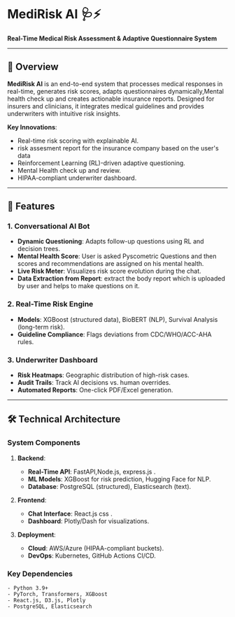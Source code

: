 # MediRisk AI 🩺⚡  
**Real-Time Medical Risk Assessment & Adaptive Questionnaire System**  

---

## 📌 Overview  
**MediRisk AI** is an end-to-end system that processes medical responses in real-time, generates risk scores, adapts questionnaires dynamically,Mental health check up and creates actionable insurance reports. Designed for insurers and clinicians, it integrates medical guidelines and provides underwriters with intuitive risk insights.  

**Key Innovations**:  
- Real-time risk scoring with explainable AI.
- risk assesment report for the insurance company based on the user's data
- Reinforcement Learning (RL)-driven adaptive questioning.
- Mental Health check up and review.
- HIPAA-compliant underwriter dashboard.   

---

## 🚀 Features  
### **1. Conversational AI Bot**  
- **Dynamic Questioning**: Adapts follow-up questions using RL and decision trees.
- **Mental Health Score**: User is asked Pyscometric Questions and then scores and recommendations are assigned  on his mental health.
- **Live Risk Meter**: Visualizes risk score evolution during the chat.  
- **Data Extraction from Report**: extract the body report which is uploaded by user and helps to make questions on it. 

### **2. Real-Time Risk Engine**  
- **Models**: XGBoost (structured data), BioBERT (NLP), Survival Analysis (long-term risk).  
- **Guideline Compliance**: Flags deviations from CDC/WHO/ACC-AHA rules.  

### **3. Underwriter Dashboard**  
- **Risk Heatmaps**: Geographic distribution of high-risk cases.  
- **Audit Trails**: Track AI decisions vs. human overrides.  
- **Automated Reports**: One-click PDF/Excel generation.  
---

## 🛠️ Technical Architecture  
### **System Components**  
1. **Backend**:  
   - **Real-Time API**: FastAPI,Node.js, express.js .  
   - **ML Models**: XGBoost for risk prediction, Hugging Face for NLP.  
   - **Database**: PostgreSQL (structured), Elasticsearch (text).  

2. **Frontend**:  
   - **Chat Interface**: React.js css .  
   - **Dashboard**: Plotly/Dash for visualizations.  

3. **Deployment**:  
   - **Cloud**: AWS/Azure (HIPAA-compliant buckets).  
   - **DevOps**: Kubernetes, GitHub Actions CI/CD.  

### **Key Dependencies**  
```plaintext
- Python 3.9+
- PyTorch, Transformers, XGBoost
- React.js, D3.js, Plotly
- PostgreSQL, Elasticsearch
